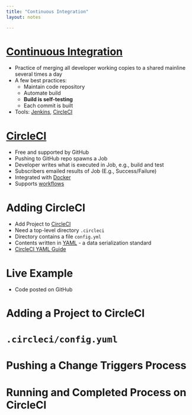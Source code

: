 ```yaml
---
title: "Continuous Integration"
layout: notes

---
```

# [Continuous Integration](https://en.wikipedia.org/wiki/Continuous_integration)
* Practice of merging all developer working copies to a shared mainline several times a day
* A few best practices:
	* Maintain code repository
	* Automate build
	* **Build is self-testing**
	* Each commit is built
* Tools: [Jenkins](https://jenkins.io), [CircleCI](https://circleci.com)

# [CircleCI](https://circleci.com)
* Free and supported by GitHub
* Pushing to GitHub repo spawns a Job
* Developer writes what is executed in Job, e.g., build and test
* Subscribers emailed results of Job (E.g., Success/Failure)
* Integrated with [Docker](https://www.docker.com)
* Supports [workflows](https://circleci.com/docs/2.0/workflows/)

# Adding CircleCI
* Add Project to [CircleCI](https://app.circleci.com)
* Need a top-level directory `.circleci`
* Directory contains a file `config.yml`
* Contents written in [YAML](https://en.wikipedia.org/wiki/YAML) - a data serialization standard
* [CircleCI YAML Guide](https://circleci.com/docs/2.0/writing-yaml/)

# Live Example
* Code posted on GitHub

# Adding a Project to CircleCI	

# `.circleci/config.yuml`

# Pushing a Change Triggers Process

# Running and Completed Process on CircleCI
